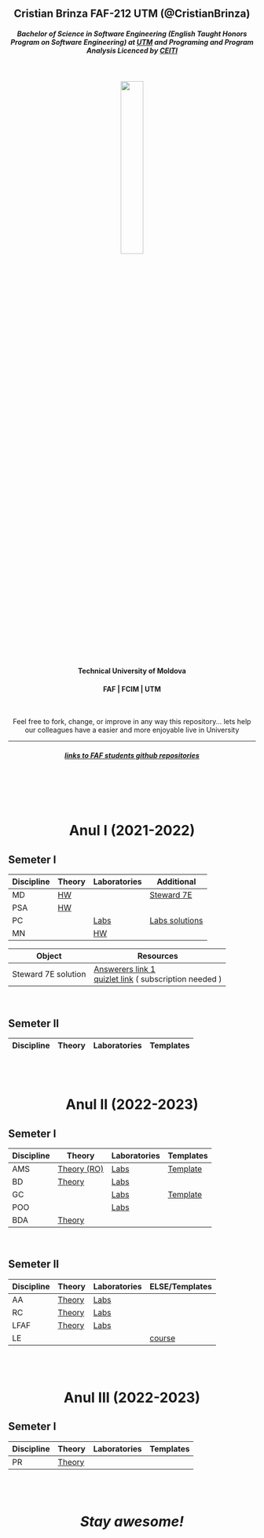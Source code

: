 <h2 align="center">Cristian Brinza FAF-212 UTM (@CristianBrinza) </h2>

<h5 align="center"><i>Bachelor of Science in Software Engineering (English Taught Honors Program on Software Engineering) at <a href="https://utm.md/en/">UTM</a>
                   and Programing and Program Analysis Licenced by <a href="https://ceiti.md/">CEITI</a></i></h5></br>


<p align=center>                           
  <img align=center style="height: 30%;
  width: 30%; " src="https://utm.md/wp-content/uploads/2020/12/logo-sigla.png" />
</p> 
<h4 align="center">Technical University of Moldova  </h4>
<h4 align="center">FAF    |   FCIM   |   UTM   </h4> </br>

<p align="center">Feel free to fork, change, or improve in any way this repository... lets help our colleagues have a easier and more enjoyable live in University</p>

--------------- 

<h5 align="center"><i> <a href="https://github.com/CristianBrinza/UTM/blob/main/git_reps_list.md">links to FAF students github repositories</a>
                   </i></h5></br>

</br></br>

<h1 align="center" >Anul I (2021-2022)</h1>

## Semeter I

| Discipline  | Theory | Laboratories | Additional|
| ------------- | -------------                      |-------------|-------------|
|MD|[HW](year1/md)||   [Steward 7E]()
|PSA|[HW](year1/psa)
|PC||[Labs](year1/pc)|[Labs solutions](https://cf-problemset.herokuapp.com/)
|MN||[HW](year1/mn/hw)|

| Object  | Resources |
| ------------- | -------------                      
|Steward 7E solution | [Answerers link 1](https://www.studocu.com/row/document/danshgah-snaati-amirkbir/linear-algebra/solution-manual-for-linear-algebra-and-its-applications-5th-edition-by-lay/7179596) </br> [quizlet link](https://quizlet.com/explanations/textbook-solutions/calculus-early-transcendentals-7th-edition-9780538497909) ( subscription needed )

</br>

## Semeter II
| Discipline  | Theory | Laboratories | Templates|
| ------------- | -------------                      |-------------|-------------|

</br></br>
<h1 align="center" >Anul II (2022-2023)</h1>


## Semeter I

| Discipline  | Theory | Laboratories | Templates|
| ------------- | -------------                      |-------------|-------------|
| AMS           | [Theory (RO)  ](year2/ams)  |[Labs ](year2/ams/Labs)|[Template](https://github.com/CristianBrinza/UTM/raw/main/year2/ams/Labs/Model_raport.docx)|
|BD |[ Theory](year2/bd/theory)| [ Labs](year2/bd/labs) |||
|GC ||[Labs](year2/gc/Labs) | [Template](https://github.com/CristianBrinza/UTM/raw/main/year2/gc/Sablon%20-%20Raport%20pentru%20laboratoarele.docx)
|POO ||[Labs](year2/POO)|| 
|BDA |[Theory](year2/bda)|| 


</br>

## Semeter II
| Discipline  | Theory | Laboratories | ELSE/Templates|
| ------------- | -------------                      |-------------|-------------|
|AA |[Theory](year2/aa/)|[Labs](year2/aa/labs/)|| 
|RC|[Theory](year2/rc/)|[Labs](year2/rc/labs/)|
|LFAF |[Theory](year2/lfaf/)|[Labs](year2/lfaf/labs/)|| 
|LE|||[course](https://else.fcim.utm.md/course/view.php?id=197)|
</br></br>
<h1 align="center" >Anul III (2022-2023)</h1>


## Semeter I

| Discipline  | Theory | Laboratories | Templates|
| ------------- | -------------                      |-------------|-------------|
|PR|[Theory](year3/aa/)

</br></br>
<h1 align='center'><i>Stay awesome!</i></h1>

